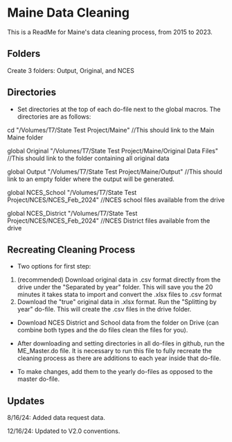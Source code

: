 
# Maine Data Cleaning

This is a ReadMe for Maine's data cleaning process, from 2015 to 2023.

## Folders
Create 3 folders: Output, Original, and NCES

## Directories
- Set directories at the top of each do-file next to the global macros. The directories are as follows:

cd "/Volumes/T7/State Test Project/Maine" //This should link to the Main Maine folder

global Original "/Volumes/T7/State Test Project/Maine/Original Data Files" //This should link to the folder containing all original data

global Output "/Volumes/T7/State Test Project/Maine/Output" //This should link to an empty folder where the output will be generated.

global NCES_School "/Volumes/T7/State Test Project/NCES/NCES_Feb_2024" //NCES school files available from the drive

global NCES_District "/Volumes/T7/State Test Project/NCES/NCES_Feb_2024" //NCES District files available from the drive


## Recreating Cleaning Process
- Two options for first step: 
1. (recommended) Download original data in .csv format directly from the drive under the "Separated by year" folder. This will save you the 20 minutes it takes stata to import and convert the .xlsx files to .csv format
2. Download the "true" original data in .xlsx format. Run the "Splitting by year" do-file. This will create the .csv files in the drive folder.

- Download NCES District and School data from the folder on Drive (can combine both types and the do files clean the files for you).
  
- After downloading and setting directories in all do-files in github, run the ME_Master.do file. It is necessary to run this file to fully recreate the cleaning process as there are additions to each year inside that do-file.

- To make changes, add them to the yearly do-files as opposed to the master do-file.

## Updates

8/16/24: Added data request data.

12/16/24: Updated to V2.0 conventions.









